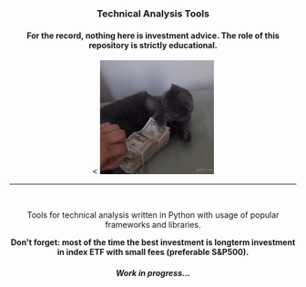 <div align="center">
  <h3>Technical Analysis Tools</h3>
  <h4>For the record, nothing here is investment advice. The role of this repository is strictly educational.</h4>
  < <img src="https://raw.githubusercontent.com/Vasamir1/Technical_Analysis_Tools/main/giphy.gif" height=200 width=200>
  <hr>
  <p><br><p>Tools for technical analysis written in Python with usage of popular frameworks and libraries.</p>
  <strong>Don't forget: most of the time the best investment is longterm investment in index ETF with small fees (preferable S&P500).</strong>
  <h5><i>Work in progress...</i></h5>
</div>
